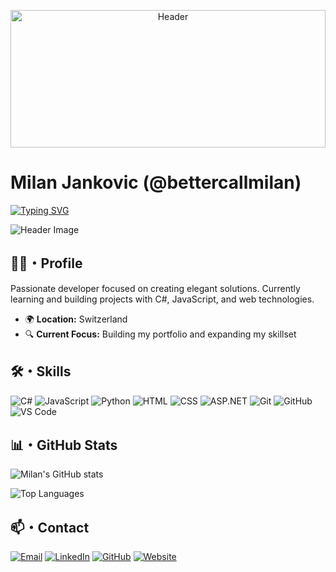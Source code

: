<p align="center">
  <img src="https://i.pinimg.com/originals/78/08/ef/7808ef4266899433cbdeb4a113f12974.gif" width="100%" height="220px" alt="Header">
</p>

# Milan Jankovic (@bettercallmilan)

<div align="left">
  <a href="https://git.io/typing-svg">
    <img src="https://readme-typing-svg.demolab.com?font=Poppins&weight=600&size=24&pause=1000&color=FFFFFF&left=true&vCenter=true&random=false&width=435&lines=Hi%2C+I'm+Milan+Jankovic" alt="Typing SVG" />
  </a>
</div>

![Header Image](https://img.shields.io/badge/Developer-Milan%20Jankovic-58a6ff?style=for-the-badge)

## 👨‍💻・Profile

Passionate developer focused on creating elegant solutions. Currently learning and building projects with C#, JavaScript, and web technologies.

- 🌍 **Location:** Switzerland
- 🔍 **Current Focus:** Building my portfolio and expanding my skillset

## 🛠️・Skills

![C#](https://img.shields.io/badge/C%23-7b2f7d?style=for-the-badge&logo=c-sharp&logoColor=white)
![JavaScript](https://img.shields.io/badge/JavaScript-F7DF1E?style=for-the-badge&logo=javascript&logoColor=black)
![Python](https://img.shields.io/badge/Python-3776AB?style=for-the-badge&logo=python&logoColor=white)
![HTML](https://img.shields.io/badge/HTML5-E34F26?style=for-the-badge&logo=html5&logoColor=white)
![CSS](https://img.shields.io/badge/CSS3-1572B6?style=for-the-badge&logo=css3&logoColor=white)
![ASP.NET](https://img.shields.io/badge/ASP.NET-512BD4?style=for-the-badge&logo=dotnet&logoColor=white)
![Git](https://img.shields.io/badge/Git-F05032?style=for-the-badge&logo=git&logoColor=white)
![GitHub](https://img.shields.io/badge/GitHub-181717?style=for-the-badge&logo=github&logoColor=white)
![VS Code](https://img.shields.io/badge/VS%20Code-007ACC?style=for-the-badge&logo=visual-studio-code&logoColor=white)

## 📊・GitHub Stats

![Milan's GitHub stats](https://github-readme-stats.vercel.app/api?username=bettercallmilan&show_icons=true&theme=github_dark)

![Top Languages](https://github-readme-stats.vercel.app/api/top-langs/?username=bettercallmilan&layout=compact&theme=github_dark)

## 📫・Contact

[![Email](https://img.shields.io/badge/Email-58a6ff?style=for-the-badge&logo=protonmail)](mailto:jankovic.milan@proton.me)
[![LinkedIn](https://img.shields.io/badge/LinkedIn-0A66C2?style=for-the-badge&logo=linkedin)](https://linkedin.com/in/milan--jankovic)
[![GitHub](https://img.shields.io/badge/GitHub-181717?style=for-the-badge&logo=github)](https://github.com/bettercallmilan)
[![Website](https://img.shields.io/badge/Website-58a6ff?style=for-the-badge&logo=google-chrome)](https://bettercallmilan.github.io)
